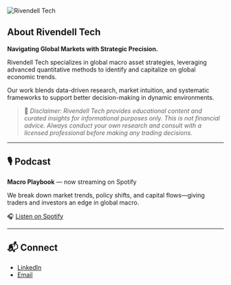 ![Rivendell Tech](https://repository-images.githubusercontent.com/966070756/9f9e00a3-f403-49a4-ab31-b3099b0cb950)

## About Rivendell Tech

**Navigating Global Markets with Strategic Precision.**

Rivendell Tech specializes in global macro asset strategies, leveraging advanced quantitative methods to identify and capitalize on global economic trends.

Our work blends data-driven research, market intuition, and systematic frameworks to support better decision-making in dynamic environments.

> 📌 *Disclaimer: Rivendell Tech provides educational content and curated insights for informational purposes only. This is not financial advice. Always conduct your own research and consult with a licensed professional before making any trading decisions.*

---

## 🎙️ Podcast

**Macro Playbook** — now streaming on Spotify

We break down market trends, policy shifts, and capital flows—giving traders and investors an edge in global macro.

🎧 [Listen on Spotify](https://creators.spotify.com/pod/profile/rivendell-tech/)

---

## 📬 Connect

- [LinkedIn](https://www.linkedin.com/company/rivendell-tech)  
- [Email](mailto:hello@rivendell.trading)
